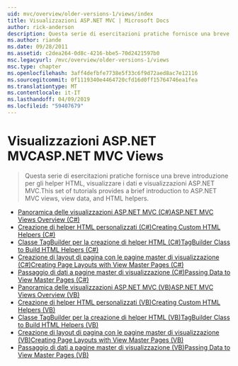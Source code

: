 ```yaml
---
uid: mvc/overview/older-versions-1/views/index
title: Visualizzazioni ASP.NET MVC | Microsoft Docs
author: rick-anderson
description: Questa serie di esercitazioni pratiche fornisce una breve introduzione per gli helper HTML, visualizzare i dati e visualizzazioni ASP.NET MVC.
ms.author: riande
ms.date: 09/28/2011
ms.assetid: c2dea264-0d8c-4216-bbe5-70d2421597b0
msc.legacyurl: /mvc/overview/older-versions-1/views
msc.type: chapter
ms.openlocfilehash: 3aff4defbfe7738e5f33c6f9d72aed8ac7e12116
ms.sourcegitcommit: 0f1119340e4464720cfd16d0ff15764746ea1fea
ms.translationtype: MT
ms.contentlocale: it-IT
ms.lasthandoff: 04/09/2019
ms.locfileid: "59407679"
---
```

# <a name="aspnet-mvc-views"></a><span data-ttu-id="54e09-103">Visualizzazioni ASP.NET MVC</span><span class="sxs-lookup"><span data-stu-id="54e09-103">ASP.NET MVC Views</span></span>

> <span data-ttu-id="54e09-104">Questa serie di esercitazioni pratiche fornisce una breve introduzione per gli helper HTML, visualizzare i dati e visualizzazioni ASP.NET MVC.</span><span class="sxs-lookup"><span data-stu-id="54e09-104">This set of tutorials provides a brief introduction to ASP.NET MVC views, view data, and HTML helpers.</span></span>


- [<span data-ttu-id="54e09-105">Panoramica delle visualizzazioni ASP.NET MVC (C#)</span><span class="sxs-lookup"><span data-stu-id="54e09-105">ASP.NET MVC Views Overview (C#)</span></span>](asp-net-mvc-views-overview-cs.md)
- [<span data-ttu-id="54e09-106">Creazione di helper HTML personalizzati (C#)</span><span class="sxs-lookup"><span data-stu-id="54e09-106">Creating Custom HTML Helpers (C#)</span></span>](creating-custom-html-helpers-cs.md)
- [<span data-ttu-id="54e09-107">Classe TagBuilder per la creazione di helper HTML (C#)</span><span class="sxs-lookup"><span data-stu-id="54e09-107">TagBuilder Class to Build HTML Helpers (C#)</span></span>](using-the-tagbuilder-class-to-build-html-helpers-cs.md)
- [<span data-ttu-id="54e09-108">Creazione di layout di pagina con le pagine master di visualizzazione (C#)</span><span class="sxs-lookup"><span data-stu-id="54e09-108">Creating Page Layouts with View Master Pages (C#)</span></span>](creating-page-layouts-with-view-master-pages-cs.md)
- [<span data-ttu-id="54e09-109">Passaggio di dati a pagine master di visualizzazione (C#)</span><span class="sxs-lookup"><span data-stu-id="54e09-109">Passing Data to View Master Pages (C#)</span></span>](passing-data-to-view-master-pages-cs.md)
- [<span data-ttu-id="54e09-110">Panoramica delle visualizzazioni ASP.NET MVC (VB)</span><span class="sxs-lookup"><span data-stu-id="54e09-110">ASP.NET MVC Views Overview (VB)</span></span>](asp-net-mvc-views-overview-vb.md)
- [<span data-ttu-id="54e09-111">Creazione di helper HTML personalizzati (VB)</span><span class="sxs-lookup"><span data-stu-id="54e09-111">Creating Custom HTML Helpers (VB)</span></span>](creating-custom-html-helpers-vb.md)
- [<span data-ttu-id="54e09-112">Classe TagBuilder per la creazione di helper HTML (VB)</span><span class="sxs-lookup"><span data-stu-id="54e09-112">TagBuilder Class to Build HTML Helpers (VB)</span></span>](using-the-tagbuilder-class-to-build-html-helpers-vb.md)
- [<span data-ttu-id="54e09-113">Creazione di layout di pagina con le pagine master di visualizzazione (VB)</span><span class="sxs-lookup"><span data-stu-id="54e09-113">Creating Page Layouts with View Master Pages (VB)</span></span>](creating-page-layouts-with-view-master-pages-vb.md)
- [<span data-ttu-id="54e09-114">Passaggio di dati a pagine master di visualizzazione (VB)</span><span class="sxs-lookup"><span data-stu-id="54e09-114">Passing Data to View Master Pages (VB)</span></span>](passing-data-to-view-master-pages-vb.md)
